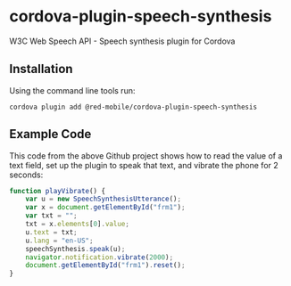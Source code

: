 # cordova-plugin-speech-synthesis

W3C Web Speech API - Speech synthesis plugin for Cordova

## Installation

Using the command line tools run:

```shell
cordova plugin add @red-mobile/cordova-plugin-speech-synthesis
```

## Example Code

This code from the above Github project shows how to read the value of a text field, set up the plugin to speak that text, and vibrate the phone for 2 seconds:

```js
function playVibrate() {
    var u = new SpeechSynthesisUtterance();
    var x = document.getElementById("frm1");
    var txt = "";
    txt = x.elements[0].value;
    u.text = txt;
    u.lang = "en-US";
    speechSynthesis.speak(u);
    navigator.notification.vibrate(2000);
    document.getElementById("frm1").reset();
}
```
